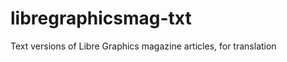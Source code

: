 libregraphicsmag-txt
====================

Text versions of Libre Graphics magazine articles, for translation